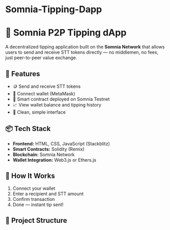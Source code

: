 # Somnia-Tipping-Dapp
# 💸 Somnia P2P Tipping dApp

A decentralized tipping application built on the **Somnia Network** that allows users to send and receive STT tokens directly — no middlemen, no fees, just peer-to-peer value exchange.

## 🚀 Features

- 🪙 Send and receive STT tokens
- 👛 Connect wallet (MetaMask)
- 📜 Smart contract deployed on Somnia Testnet
- 📈 View wallet balance and tipping history
- 💬 Clean, simple interface

## 📦 Tech Stack

- **Frontend:** HTML, CSS, JavaScript (Stackblitz)
- **Smart Contracts:** Solidity (Remix)
- **Blockchain:** Somnia Network
- **Wallet Integration:** Web3.js or Ethers.js

## 🧠 How It Works

1. Connect your wallet
2. Enter a recipient and STT amount
3. Confirm transaction
4. Done — instant tip sent!

## 📁 Project Structure

